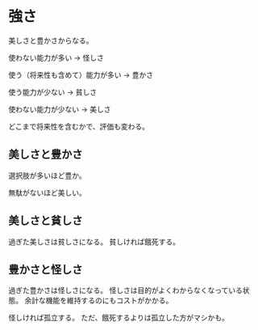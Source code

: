 # 強さ

美しさと豊かさからなる。

使わない能力が多い → 怪しさ

使う（将来性も含めて）能力が多い → 豊かさ

使う能力が少ない → 貧しさ

使わない能力が少ない → 美しさ

どこまで将来性を含むかで、評価も変わる。

## 美しさと豊かさ

選択肢が多いほど豊か。

無駄がないほど美しい。

## 美しさと貧しさ

過ぎた美しさは貧しさになる。
貧しければ餓死する。

## 豊かさと怪しさ

過ぎた豊かさは怪しさになる。
怪しさは目的がよくわからなくなっている状態。
余計な機能を維持するのにもコストがかかる。

怪しければ孤立する。
ただ、餓死するよりは孤立した方がマシかも。
